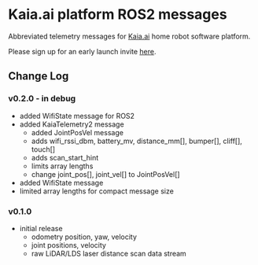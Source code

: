 # Kaia.ai platform ROS2 messages

Abbreviated telemetry messages for [Kaia.ai](https://kaia.ai) home robot software platform.

Please sign up for an early launch invite [here](https://kaia.ai).

## Change Log

### v0.2.0 - in debug
- added WifiState message for ROS2
- added KaiaTelemetry2 message
  - added JointPosVel message
  - adds wifi_rssi_dbm, battery_mv, distance_mm[], bumper[], cliff[], touch[]
  - adds scan_start_hint
  - limits array lengths
  - change joint_pos[], joint_vel[] to JointPosVel[]
- added WifiState message
- limited array lengths for compact message size

### v0.1.0
- initial release
  - odometry position, yaw, velocity
  - joint positions, velocity
  - raw LiDAR/LDS laser distance scan data stream
